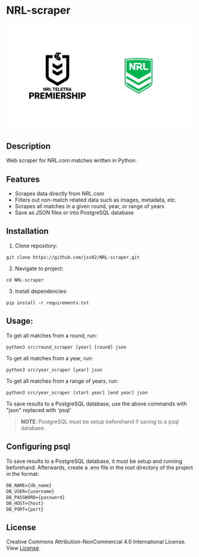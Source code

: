 # NRL-scraper
![NRL logo](/assets/nrllogos.jpg)
## Description
Web scraper for NRL.com matches written in Python.

## Features
- Scrapes data directly from NRL.com
- Filters out non-match related data such as images, metadata, etc.
- Scrapes all matches in a given round, year, or range of years
- Save as JSON files or into PostgreSQL database

## Installation
1. Clone repository:

```
git clone https://github.com/jss02/NRL-scraper.git
```

2. Navigate to project:

```
cd NRL-scraper
```

3. Install dependencies:

```
pip install -r requirements.txt
```

## Usage:
To get all matches from a round, run:

```
python3 src/round_scraper [year] [round] json
```

To get all matches from a year, run:

```
python3 src/year_scraper [year] json
```

To get all matches from a range of years, run:

```
python3 src/year_scraper [start year] [end year] json
```

To save results to a PostgreSQL database, use the above commands with
"json" replaced with 'psql'

> **NOTE**:
> PostgreSQL must be setup beforehand if saving to a psql database.

## Configuring psql
To save results to a PostgreSQL database, it must be setup and running beforehand. Afterwards, create a .env file in the root directory of the project in the format:

```
DB_NAME={db_name}
DB_USER={username}
DB_PASSWORD={password}
DB_HOST={host}
DB_PORT={port}
```

## License 
Creative Commons Attribution-NonCommercial 4.0 International License. View [License](https://creativecommons.org/licenses/by-nc/4.0/).
